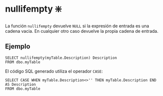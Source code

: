 ﻿---
SidebarGroup: "Funciones de conversión y selección"
Autogenerated: true
---

# nullifempty ❇️

La función `nullifempty` devuelve `NULL` si la expresión de entrada es una cadena vacia. En cualquier otro caso devuelve la propia cadena  de entrada.

## Ejemplo

```
SELECT nullifempty(myTable.Description) Description
FROM dbo.myTable
```

El código SQL generado utiliza el operador `CASE`:

```
SELECT CASE WHEN myTable.Description<>'' THEN myTable.Description END AS Description
FROM dbo.myTable
```
